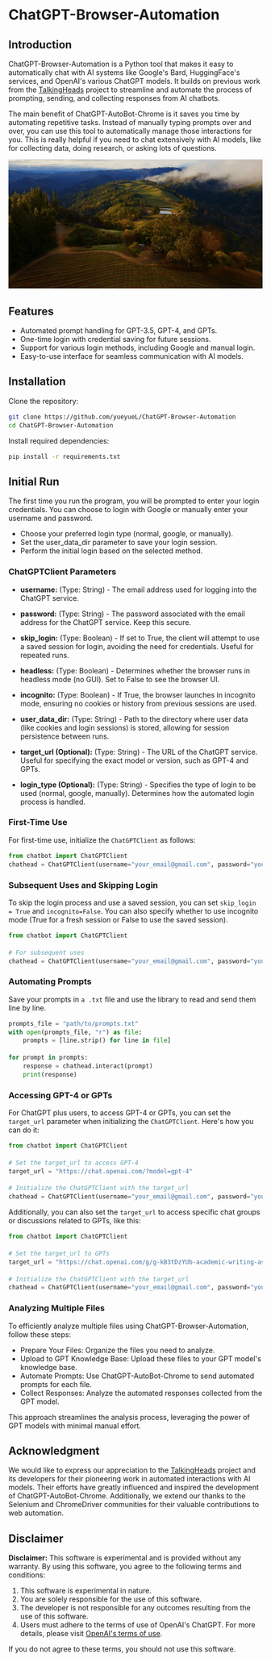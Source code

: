 # ChatGPT-Browser-Automation

## Introduction
ChatGPT-Browser-Automation is a Python tool that makes it easy to automatically chat with AI systems like Google's Bard, HuggingFace's services, and OpenAI's various ChatGPT models. It builds on previous work from the [TalkingHeads](https://github.com/ugorsahin/TalkingHeads) project to streamline and automate the process of prompting, sending, and collecting responses from AI chatbots.

The main benefit of ChatGPT-AutoBot-Chrome is it saves you time by automating repetitive tasks. Instead of manually typing prompts over and over, you can use this tool to automatically manage those interactions for you. This is really helpful if you need to chat extensively with AI models, like for collecting data, doing research, or asking lots of questions. 

![](result.gif)


## Features
- Automated prompt handling for GPT-3.5, GPT-4, and GPTs.
- One-time login with credential saving for future sessions.
- Support for various login methods, including Google and manual login.
- Easy-to-use interface for seamless communication with AI models.

## Installation
Clone the repository:
```bash
git clone https://github.com/yueyueL/ChatGPT-Browser-Automation
cd ChatGPT-Browser-Automation
```
Install required dependencies:
```bash
pip install -r requirements.txt
```

## Initial Run
The first time you run the program, you will be prompted to enter your login credentials. You can choose to login with Google or manually enter your username and password. 

- Choose your preferred login type (normal, google, or manually).
- Set the user_data_dir parameter to save your login session.
- Perform the initial login based on the selected method.


### ChatGPTClient Parameters

- **username:** (Type: String) - The email address used for logging into the ChatGPT service.

- **password:** (Type: String) - The password associated with the email address for the ChatGPT service. Keep this secure.

- **skip_login:** (Type: Boolean) - If set to True, the client will attempt to use a saved session for login, avoiding the need for credentials. Useful for repeated runs.

- **headless:** (Type: Boolean) - Determines whether the browser runs in headless mode (no GUI). Set to False to see the browser UI.

- **incognito:** (Type: Boolean) - If True, the browser launches in incognito mode, ensuring no cookies or history from previous sessions are used.

- **user_data_dir:** (Type: String) - Path to the directory where user data (like cookies and login sessions) is stored, allowing for session persistence between runs.

- **target_url (Optional):** (Type: String) - The URL of the ChatGPT service. Useful for specifying the exact model or version, such as GPT-4 and GPTs.

- **login_type (Optional):** (Type: String) - Specifies the type of login to be used (normal, google, manually). Determines how the automated login process is handled.

### First-Time Use

For first-time use, initialize the `ChatGPTClient` as follows:

```python
from chatbot import ChatGPTClient
chathead = ChatGPTClient(username="your_email@gmail.com", password="your_password", skip_login=False, login_type="normal", incognito=False, user_data_dir='/path/to/your/user/')
```

### Subsequent Uses and Skipping Login
To skip the login process and use a saved session, you can set `skip_login = True` and `incognito=False`. You can also specify whether to use incognito mode (True for a fresh session or False to use the saved session).
```python
from chatbot import ChatGPTClient

# For subsequent uses
chathead = ChatGPTClient(username="your_email@gmail.com", password="your_password", skip_login=True, incognito=False, user_data_dir='/path/to/your/user/')
```

### Automating Prompts
Save your prompts in `a .txt` file and use the library to read and send them line by line.
```python
prompts_file = "path/to/prompts.txt"
with open(prompts_file, "r") as file:
    prompts = [line.strip() for line in file]

for prompt in prompts:
    response = chathead.interact(prompt)
    print(response)
```

### Accessing GPT-4 or GPTs

For ChatGPT plus users, to access GPT-4 or GPTs, you can set the `target_url` parameter when initializing the `ChatGPTClient`. Here's how you can do it:

```python
from chatbot import ChatGPTClient

# Set the target_url to access GPT-4
target_url = "https://chat.openai.com/?model=gpt-4"

# Initialize the ChatGPTClient with the target_url
chathead = ChatGPTClient(username="your_email@gmail.com", password="your_password", skip_login=True, incognito=False, headless=False, login_type="normal", user_data_dir='/path/to/your/user/', target_url=target_url)
```

Additionally, you can also set the `target_url` to access specific chat groups or discussions related to GPTs, like this:
```python
from chatbot import ChatGPTClient

# Set the target_url to GPTs
target_url = "https://chat.openai.com/g/g-kB3tDzYUb-academic-writing-assistant"

# Initialize the ChatGPTClient with the target_url
chathead = ChatGPTClient(username="your_email@gmail.com", password="your_password", skip_login=True, incognito=False, headless=False, login_type="normal", user_data_dir='/path/to/your/user/', target_url=target_url)
```

### Analyzing Multiple Files
To efficiently analyze multiple files using ChatGPT-Browser-Automation, follow these steps:

- Prepare Your Files: Organize the files you need to analyze.
- Upload to GPT Knowledge Base: Upload these files to your GPT model's knowledge base.
- Automate Prompts: Use ChatGPT-AutoBot-Chrome to send automated prompts for each file.
- Collect Responses: Analyze the automated responses collected from the GPT model.

This approach streamlines the analysis process, leveraging the power of GPT models with minimal manual effort.

## Acknowledgment

We would like to express our appreciation to the [TalkingHeads](https://github.com/ugorsahin/TalkingHeads) project and its developers for their pioneering work in automated interactions with AI models. Their efforts have greatly influenced and inspired the development of ChatGPT-AutoBot-Chrome. Additionally, we extend our thanks to the Selenium and ChromeDriver communities for their valuable contributions to web automation.

## Disclaimer

**Disclaimer:** This software is experimental and is provided without any warranty. By using this software, you agree to the following terms and conditions:

1. This software is experimental in nature.
2. You are solely responsible for the use of this software.
3. The developer is not responsible for any outcomes resulting from the use of this software.
4. Users must adhere to the terms of use of OpenAI's ChatGPT. For more details, please visit [OpenAI's terms of use](https://openai.com/terms).

If you do not agree to these terms, you should not use this software.


